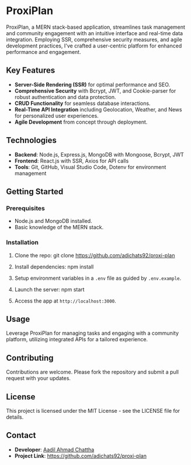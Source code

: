 # ProxiPlan

ProxiPlan, a MERN stack-based application, streamlines task management and community engagement with an intuitive interface and real-time data integration. Employing SSR, comprehensive security measures, and agile development practices, I've crafted a user-centric platform for enhanced performance and engagement.

## Key Features

- **Server-Side Rendering (SSR)** for optimal performance and SEO.
- **Comprehensive Security** with Bcrypt, JWT, and Cookie-parser for robust authentication and data protection.
- **CRUD Functionality** for seamless database interactions.
- **Real-Time API Integration** including Geolocation, Weather, and News for personalized user experiences.
- **Agile Development** from concept through deployment.

## Technologies

- **Backend**: Node.js, Express.js, MongoDB with Mongoose, Bcrypt, JWT
- **Frontend**: React.js with SSR, Axios for API calls
- **Tools**: Git, GitHub, Visual Studio Code, Dotenv for environment management

## Getting Started

### Prerequisites

- Node.js and MongoDB installed.
- Basic knowledge of the MERN stack.

### Installation

1. Clone the repo:
git clone https://github.com/adichats92/proxi-plan

2. Install dependencies:
npm install

3. Setup environment variables in a `.env` file as guided by `.env.example`.
4. Launch the server:
npm start

5. Access the app at `http://localhost:3000`.

## Usage

Leverage ProxiPlan for managing tasks and engaging with a community platform, utilizing integrated APIs for a tailored experience.

## Contributing

Contributions are welcome. Please fork the repository and submit a pull request with your updates.

## License

This project is licensed under the MIT License - see the LICENSE file for details.

## Contact

- **Developer**: [Aadil Ahmad Chattha](https://www.linkedin.com/in/aadil-chattha/)
- **Project Link**: https://github.com/adichats92/proxi-plan

